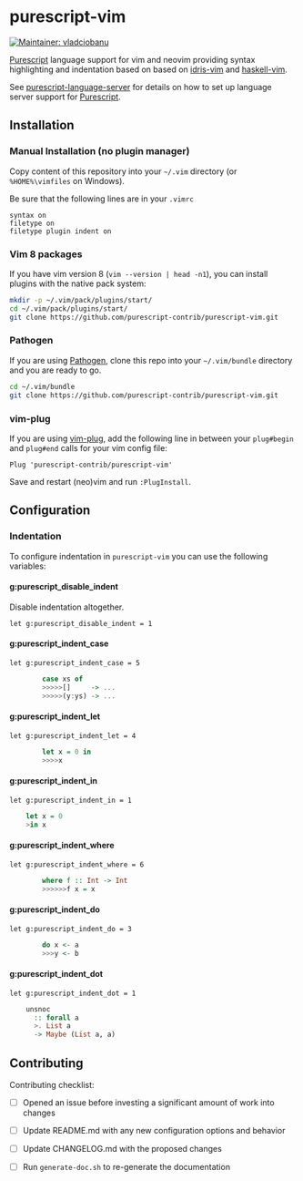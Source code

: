 # purescript-vim
[![Maintainer: vladciobanu](https://img.shields.io/badge/maintainer-vladciobanu-lightgrey.svg)](http://github.com/vladciobanu)

[Purescript][] language support for vim and neovim providing syntax highlighting and indentation based on based on [idris-vim][] and [haskell-vim][].

See [purescript-language-server][] for details on how to set up language server support for [Purescript][].

## Installation

### Manual Installation (no plugin manager)

Copy content of this repository into your `~/.vim` directory (or `%HOME%\vimfiles` on Windows).

Be sure that the following lines are in your `.vimrc`
```vim
syntax on
filetype on
filetype plugin indent on
```

### Vim 8 packages

If you have vim version 8 (`vim --version | head -n1`), you can install plugins with the native pack system:

```sh
mkdir -p ~/.vim/pack/plugins/start/
cd ~/.vim/pack/plugins/start/
git clone https://github.com/purescript-contrib/purescript-vim.git
```

### Pathogen

If you are using [Pathogen][], clone this repo into your `~/.vim/bundle` directory and you are ready to go.

```sh
cd ~/.vim/bundle
git clone https://github.com/purescript-contrib/purescript-vim.git
```
### vim-plug

If you are using [vim-plug][], add the following line in between your `plug#begin` and `plug#end` calls for your vim config file:

```vim
Plug 'purescript-contrib/purescript-vim'
```

Save and restart (neo)vim and run `:PlugInstall`.

## Configuration

### Indentation

To configure indentation in `purescript-vim` you can use the following variables:

#### g:purescript_disable_indent

Disable indentation altogether.

```vim
let g:purescript_disable_indent = 1
```

#### g:purescript_indent_case

```vim
let g:purescript_indent_case = 5
```

```purescript
        case xs of
        >>>>>[]     -> ...
        >>>>>(y:ys) -> ...
```

#### g:purescript_indent_let

```vim
let g:purescript_indent_let = 4
```

```purescript
        let x = 0 in
        >>>>x
```

#### g:purescript_indent_in

```vim
let g:purescript_indent_in = 1
```

```purescript
	let x = 0
	>in x
```

#### g:purescript_indent_where

```vim
let g:purescript_indent_where = 6
```

```purescript
        where f :: Int -> Int
        >>>>>>f x = x
```

#### g:purescript_indent_do

```vim
let g:purescript_indent_do = 3
```

```purescript
        do x <- a
        >>>y <- b
```

#### g:purescript_indent_dot

```vim
let g:purescript_indent_dot = 1
```

```purescript
	unsnoc
	  :: forall a
	  >. List a
	  -> Maybe (List a, a)
```

## Contributing

Contributing checklist:

- [ ] Opened an issue before investing a significant amount of work into changes
- [ ] Update README.md with any new configuration options and behavior
- [ ] Update CHANGELOG.md with the proposed changes
- [ ] Run `generate-doc.sh` to re-generate the documentation


[Purescript]: http://www.purescript.org
[Pathogen]: https://github.com/tpope/vim-pathogen
[idris-vim]: https://github.com/idris-hackers/idris-vim
[haskell-vim]: https://github.com/raichoo/haskell-vim
[vim-plug]: https://github.com/junegunn/vim-plug
[purescript-language-server]: https://github.com/nwolverson/purescript-language-server#vimcoc
